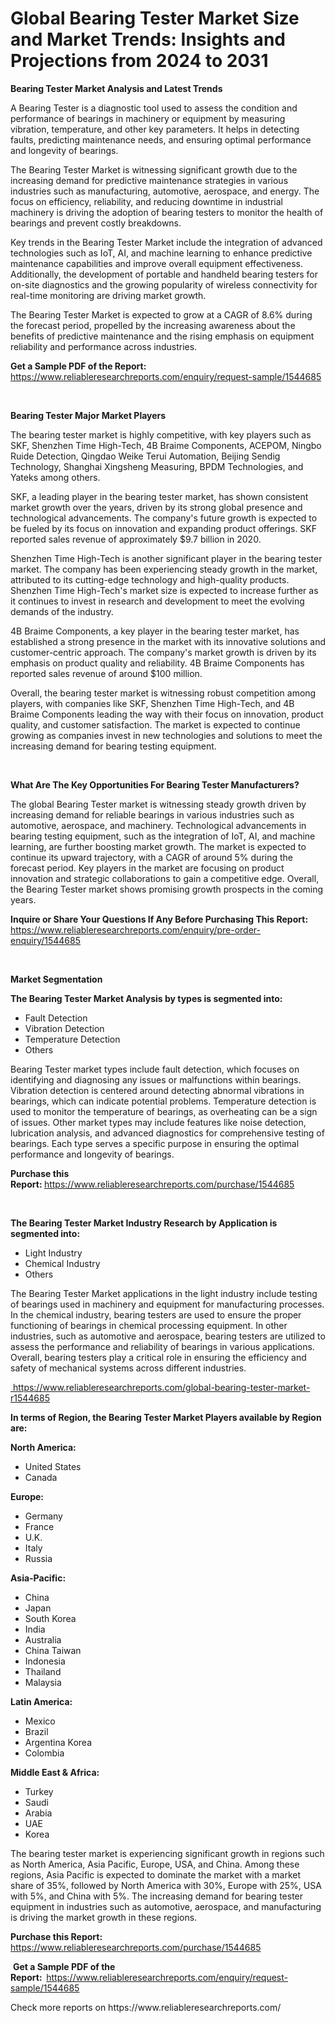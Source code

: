 <p><h1>Global Bearing Tester Market Size and Market Trends: Insights and Projections from 2024 to 2031</h1></p><p><strong>Bearing Tester Market Analysis and Latest Trends</strong></p>
<p><p>A Bearing Tester is a diagnostic tool used to assess the condition and performance of bearings in machinery or equipment by measuring vibration, temperature, and other key parameters. It helps in detecting faults, predicting maintenance needs, and ensuring optimal performance and longevity of bearings.</p><p>The Bearing Tester Market is witnessing significant growth due to the increasing demand for predictive maintenance strategies in various industries such as manufacturing, automotive, aerospace, and energy. The focus on efficiency, reliability, and reducing downtime in industrial machinery is driving the adoption of bearing testers to monitor the health of bearings and prevent costly breakdowns.</p><p>Key trends in the Bearing Tester Market include the integration of advanced technologies such as IoT, AI, and machine learning to enhance predictive maintenance capabilities and improve overall equipment effectiveness. Additionally, the development of portable and handheld bearing testers for on-site diagnostics and the growing popularity of wireless connectivity for real-time monitoring are driving market growth.</p><p>The Bearing Tester Market is expected to grow at a CAGR of 8.6% during the forecast period, propelled by the increasing awareness about the benefits of predictive maintenance and the rising emphasis on equipment reliability and performance across industries.</p></p>
<p><strong>Get a Sample PDF of the Report:&nbsp;</strong> <a href="https://www.reliableresearchreports.com/enquiry/request-sample/1544685">https://www.reliableresearchreports.com/enquiry/request-sample/1544685</a></p>
<p>&nbsp;</p>
<p><strong>Bearing Tester Major Market Players</strong></p>
<p><p>The bearing tester market is highly competitive, with key players such as SKF, Shenzhen Time High-Tech, 4B Braime Components, ACEPOM, Ningbo Ruide Detection, Qingdao Weike Terui Automation, Beijing Sendig Technology, Shanghai Xingsheng Measuring, BPDM Technologies, and Yateks among others.</p><p>SKF, a leading player in the bearing tester market, has shown consistent market growth over the years, driven by its strong global presence and technological advancements. The company's future growth is expected to be fueled by its focus on innovation and expanding product offerings. SKF reported sales revenue of approximately $9.7 billion in 2020.</p><p>Shenzhen Time High-Tech is another significant player in the bearing tester market. The company has been experiencing steady growth in the market, attributed to its cutting-edge technology and high-quality products. Shenzhen Time High-Tech's market size is expected to increase further as it continues to invest in research and development to meet the evolving demands of the industry.</p><p>4B Braime Components, a key player in the bearing tester market, has established a strong presence in the market with its innovative solutions and customer-centric approach. The company's market growth is driven by its emphasis on product quality and reliability. 4B Braime Components has reported sales revenue of around $100 million.</p><p>Overall, the bearing tester market is witnessing robust competition among players, with companies like SKF, Shenzhen Time High-Tech, and 4B Braime Components leading the way with their focus on innovation, product quality, and customer satisfaction. The market is expected to continue growing as companies invest in new technologies and solutions to meet the increasing demand for bearing testing equipment.</p></p>
<p>&nbsp;</p>
<p><strong>What Are The Key Opportunities For Bearing Tester Manufacturers?</strong></p>
<p><p>The global Bearing Tester market is witnessing steady growth driven by increasing demand for reliable bearings in various industries such as automotive, aerospace, and machinery. Technological advancements in bearing testing equipment, such as the integration of IoT, AI, and machine learning, are further boosting market growth. The market is expected to continue its upward trajectory, with a CAGR of around 5% during the forecast period. Key players in the market are focusing on product innovation and strategic collaborations to gain a competitive edge. Overall, the Bearing Tester market shows promising growth prospects in the coming years.</p></p>
<p><strong>Inquire or Share Your Questions If Any Before Purchasing This Report:</strong> <a href="https://www.reliableresearchreports.com/enquiry/pre-order-enquiry/1544685">https://www.reliableresearchreports.com/enquiry/pre-order-enquiry/1544685</a></p>
<p>&nbsp;</p>
<p><strong>Market Segmentation</strong></p>
<p><strong>The Bearing Tester Market Analysis by types is segmented into:</strong></p>
<p><ul><li>Fault Detection</li><li>Vibration Detection</li><li>Temperature Detection</li><li>Others</li></ul></p>
<p><p>Bearing Tester market types include fault detection, which focuses on identifying and diagnosing any issues or malfunctions within bearings. Vibration detection is centered around detecting abnormal vibrations in bearings, which can indicate potential problems. Temperature detection is used to monitor the temperature of bearings, as overheating can be a sign of issues. Other market types may include features like noise detection, lubrication analysis, and advanced diagnostics for comprehensive testing of bearings. Each type serves a specific purpose in ensuring the optimal performance and longevity of bearings.</p></p>
<p><strong>Purchase this Report:&nbsp;</strong><a href="https://www.reliableresearchreports.com/purchase/1544685">https://www.reliableresearchreports.com/purchase/1544685</a></p>
<p>&nbsp;</p>
<p><strong>The Bearing Tester Market Industry Research by Application is segmented into:</strong></p>
<p><ul><li>Light Industry</li><li>Chemical Industry</li><li>Others</li></ul></p>
<p><p>The Bearing Tester Market applications in the light industry include testing of bearings used in machinery and equipment for manufacturing processes. In the chemical industry, bearing testers are used to ensure the proper functioning of bearings in chemical processing equipment. In other industries, such as automotive and aerospace, bearing testers are utilized to assess the performance and reliability of bearings in various applications. Overall, bearing testers play a critical role in ensuring the efficiency and safety of mechanical systems across different industries.</p></p>
<p><a href="https://www.reliableresearchreports.com/global-bearing-tester-market-r1544685">&nbsp;https://www.reliableresearchreports.com/global-bearing-tester-market-r1544685</a></p>
<p><strong>In terms of Region, the Bearing Tester Market Players available by Region are:</strong></p>
<p>
    <p> <strong> North America: </strong>
        <ul>
            <li>United States</li>
            <li>Canada</li>
        </ul>
        </p> 
    <p> <strong> Europe: </strong>
        <ul>
            <li>Germany</li>
            <li>France</li>
            <li>U.K.</li>
            <li>Italy</li>
            <li>Russia</li>
        </ul>
        </p> 
    <p> <strong> Asia-Pacific: </strong>
        <ul>
            <li>China</li>
            <li>Japan</li>
            <li>South Korea</li>
            <li>India</li>
            <li>Australia</li>
            <li>China Taiwan</li>
            <li>Indonesia</li>
            <li>Thailand</li>
            <li>Malaysia</li>
        </ul>
        </p> 
    <p> <strong> Latin America: </strong>
        <ul>
            <li>Mexico</li>
            <li>Brazil</li>
            <li>Argentina Korea</li>
            <li>Colombia</li>
        </ul>
        </p> 
    <p> <strong> Middle East & Africa: </strong>
        <ul>
            <li>Turkey</li>
            <li>Saudi</li>
            <li>Arabia</li>
            <li>UAE</li>
            <li>Korea</li>
        </ul>
    </p>
    </p>
<p><p>The bearing tester market is experiencing significant growth in regions such as North America, Asia Pacific, Europe, USA, and China. Among these regions, Asia Pacific is expected to dominate the market with a market share of 35%, followed by North America with 30%, Europe with 25%, USA with 5%, and China with 5%. The increasing demand for bearing tester equipment in industries such as automotive, aerospace, and manufacturing is driving the market growth in these regions.</p></p>
<p><strong>Purchase this Report: </strong><a href="https://www.reliableresearchreports.com/purchase/1544685">https://www.reliableresearchreports.com/purchase/1544685</a></p>
<p>&nbsp;<strong>Get a Sample PDF of the Report:&nbsp;&nbsp;</strong><a href="https://www.reliableresearchreports.com/enquiry/request-sample/1544685">https://www.reliableresearchreports.com/enquiry/request-sample/1544685</a></p>
<p><strong></strong></p>
<p>Check more reports on https://www.reliableresearchreports.com/</p>